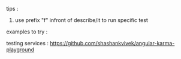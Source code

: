 
tips : 

1. use prefix "f" infront of describe/it to run specific test


examples to try :   

testing services : https://github.com/shashankvivek/angular-karma-playground
